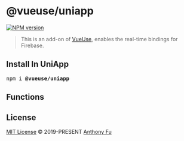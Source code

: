 # @vueuse/uniapp

[![NPM version](https://img.shields.io/npm/v/@vueuse/uniapp?color=a1b858)](https://www.npmjs.com/package/@vueuse/uniapp)

> This is an add-on of [VueUse](https://github.com/vueuse/vueuse), enables the real-time bindings for Firebase.

## Install In UniApp

<pre class='language-bash'>
npm i <b>@vueuse/uniapp</b>
</pre>

## Functions

<!--GENERATED LIST, DO NOT MODIFY MANUALLY-->
<!--FUNCTIONS_LIST_STARTS-->
<!--FUNCTIONS_LIST_ENDS-->

## License

[MIT License](https://github.com/vueuse/vueuse/blob/master/LICENSE) © 2019-PRESENT [Anthony Fu](https://github.com/antfu)
